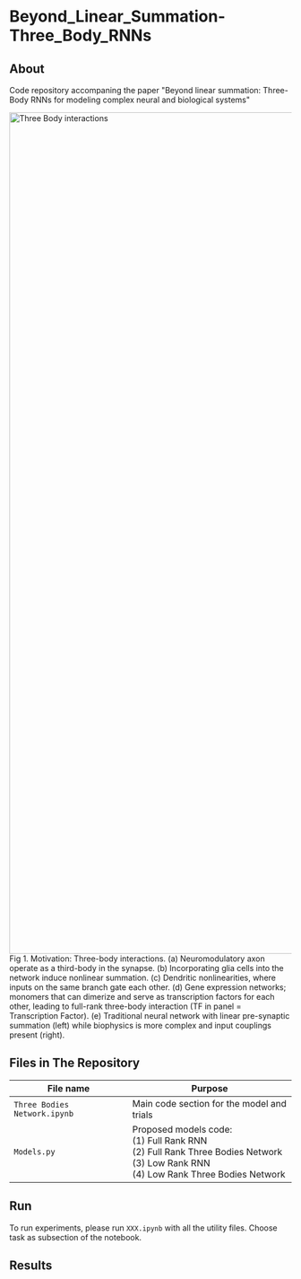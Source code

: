 # Beyond_Linear_Summation-Three_Body_RNNs

## About
Code repository accompaning the paper "Beyond linear summation: Three-Body RNNs for modeling complex neural and biological systems"

<img width="2250" height="1500" alt="Three Body interactions" src="https://github.com/user-attachments/assets/0a406309-1f0f-4786-9e3c-6a9fe0a1ce11" />
Fig 1. Motivation: Three-body interactions. (a) Neuromodulatory axon operate
as a third-body in the synapse. (b) Incorporating glia cells into the network induce
nonlinear summation. (c) Dendritic nonlinearities, where inputs on the same branch
gate each other. (d) Gene expression networks; monomers that can dimerize and serve
as transcription factors for each other, leading to full-rank three-body interaction (TF
in panel = Transcription Factor). (e) Traditional neural network with linear
pre-synaptic summation (left) while biophysics is more complex and input couplings
present (right). 


## Files in The Repository

|File name         | Purpose |
|----------------------|------|
|`Three Bodies Network.ipynb`|Main code section for the model and trials|
|`Models.py`|Proposed models code: <br> (1) Full Rank RNN <br> (2) Full Rank Three Bodies Network <br> (3) Low Rank RNN <br> (4) Low Rank Three Bodies Network|

## Run

To run experiments, please run `XXX.ipynb` with all the utility files.
Choose task as subsection of the notebook. 

## Results


